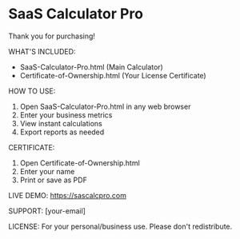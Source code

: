 SaaS Calculator Pro
==================

Thank you for purchasing!

WHAT'S INCLUDED:
- SaaS-Calculator-Pro.html (Main Calculator)
- Certificate-of-Ownership.html (Your License Certificate)

HOW TO USE:
1. Open SaaS-Calculator-Pro.html in any web browser
2. Enter your business metrics
3. View instant calculations
4. Export reports as needed

CERTIFICATE:
1. Open Certificate-of-Ownership.html
2. Enter your name
3. Print or save as PDF

LIVE DEMO: https://sascalcpro.com

SUPPORT: [your-email]

LICENSE: For your personal/business use. Please don't redistribute.
